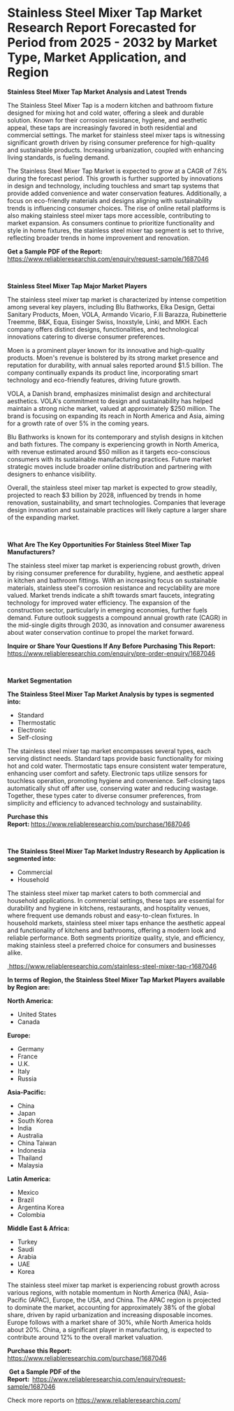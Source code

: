 <p><h1>Stainless Steel Mixer Tap Market Research Report Forecasted for Period from 2025 -  2032 by Market Type, Market Application, and Region</h1></p><p><strong>Stainless Steel Mixer Tap Market Analysis and Latest Trends</strong></p>
<p><p>The Stainless Steel Mixer Tap is a modern kitchen and bathroom fixture designed for mixing hot and cold water, offering a sleek and durable solution. Known for their corrosion resistance, hygiene, and aesthetic appeal, these taps are increasingly favored in both residential and commercial settings. The market for stainless steel mixer taps is witnessing significant growth driven by rising consumer preference for high-quality and sustainable products. Increasing urbanization, coupled with enhancing living standards, is fueling demand.</p><p>The Stainless Steel Mixer Tap Market is expected to grow at a CAGR of 7.6% during the forecast period. This growth is further supported by innovations in design and technology, including touchless and smart tap systems that provide added convenience and water conservation features. Additionally, a focus on eco-friendly materials and designs aligning with sustainability trends is influencing consumer choices. The rise of online retail platforms is also making stainless steel mixer taps more accessible, contributing to market expansion. As consumers continue to prioritize functionality and style in home fixtures, the stainless steel mixer tap segment is set to thrive, reflecting broader trends in home improvement and renovation.</p></p>
<p><strong>Get a Sample PDF of the Report:&nbsp;</strong> <a href="https://www.reliableresearchiq.com/enquiry/request-sample/1687046?utm_campaign=3275&utm_medium=2&utm_source=Github&utm_content=ia&utm_term=26032025&utm_id=stainless-steel-mixer-tap">https://www.reliableresearchiq.com/enquiry/request-sample/1687046</a></p>
<p>&nbsp;</p>
<p><strong>Stainless Steel Mixer Tap Major Market Players</strong></p>
<p><p>The stainless steel mixer tap market is characterized by intense competition among several key players, including Blu Bathworks, Elka Design, Gettai Sanitary Products, Moen, VOLA, Armando Vicario, F.lli Barazza, Rubinetterie Treemme, B&K, Equa, Eisinger Swiss, Inoxstyle, Linki, and MKH. Each company offers distinct designs, functionalities, and technological innovations catering to diverse consumer preferences.</p><p>Moen is a prominent player known for its innovative and high-quality products. Moen's revenue is bolstered by its strong market presence and reputation for durability, with annual sales reported around $1.5 billion. The company continually expands its product line, incorporating smart technology and eco-friendly features, driving future growth.</p><p>VOLA, a Danish brand, emphasizes minimalist design and architectural aesthetics. VOLA's commitment to design and sustainability has helped maintain a strong niche market, valued at approximately $250 million. The brand is focusing on expanding its reach in North America and Asia, aiming for a growth rate of over 5% in the coming years.</p><p>Blu Bathworks is known for its contemporary and stylish designs in kitchen and bath fixtures. The company is experiencing growth in North America, with revenue estimated around $50 million as it targets eco-conscious consumers with its sustainable manufacturing practices. Future market strategic moves include broader online distribution and partnering with designers to enhance visibility.</p><p>Overall, the stainless steel mixer tap market is expected to grow steadily, projected to reach $3 billion by 2028, influenced by trends in home renovation, sustainability, and smart technologies. Companies that leverage design innovation and sustainable practices will likely capture a larger share of the expanding market.</p></p>
<p>&nbsp;</p>
<p><strong>What Are The Key Opportunities For Stainless Steel Mixer Tap Manufacturers?</strong></p>
<p><p>The stainless steel mixer tap market is experiencing robust growth, driven by rising consumer preference for durability, hygiene, and aesthetic appeal in kitchen and bathroom fittings. With an increasing focus on sustainable materials, stainless steel's corrosion resistance and recyclability are more valued. Market trends indicate a shift towards smart faucets, integrating technology for improved water efficiency. The expansion of the construction sector, particularly in emerging economies, further fuels demand. Future outlook suggests a compound annual growth rate (CAGR) in the mid-single digits through 2030, as innovation and consumer awareness about water conservation continue to propel the market forward.</p></p>
<p><strong>Inquire or Share Your Questions If Any Before Purchasing This Report:</strong> <a href="https://www.reliableresearchiq.com/enquiry/pre-order-enquiry/1687046?utm_campaign=3275&utm_medium=2&utm_source=Github&utm_content=ia&utm_term=26032025&utm_id=stainless-steel-mixer-tap">https://www.reliableresearchiq.com/enquiry/pre-order-enquiry/1687046</a></p>
<p>&nbsp;</p>
<p><strong>Market Segmentation</strong></p>
<p><strong>The Stainless Steel Mixer Tap Market Analysis by types is segmented into:</strong></p>
<p><ul><li>Standard</li><li>Thermostatic</li><li>Electronic</li><li>Self-closing</li></ul></p>
<p><p>The stainless steel mixer tap market encompasses several types, each serving distinct needs. Standard taps provide basic functionality for mixing hot and cold water. Thermostatic taps ensure consistent water temperature, enhancing user comfort and safety. Electronic taps utilize sensors for touchless operation, promoting hygiene and convenience. Self-closing taps automatically shut off after use, conserving water and reducing wastage. Together, these types cater to diverse consumer preferences, from simplicity and efficiency to advanced technology and sustainability.</p></p>
<p><strong>Purchase this Report:&nbsp;</strong><a href="https://www.reliableresearchiq.com/purchase/1687046?utm_campaign=3275&utm_medium=2&utm_source=Github&utm_content=ia&utm_term=26032025&utm_id=stainless-steel-mixer-tap">https://www.reliableresearchiq.com/purchase/1687046</a></p>
<p>&nbsp;</p>
<p><strong>The Stainless Steel Mixer Tap Market Industry Research by Application is segmented into:</strong></p>
<p><ul><li>Commercial</li><li>Household</li></ul></p>
<p><p>The stainless steel mixer tap market caters to both commercial and household applications. In commercial settings, these taps are essential for durability and hygiene in kitchens, restaurants, and hospitality venues, where frequent use demands robust and easy-to-clean fixtures. In household markets, stainless steel mixer taps enhance the aesthetic appeal and functionality of kitchens and bathrooms, offering a modern look and reliable performance. Both segments prioritize quality, style, and efficiency, making stainless steel a preferred choice for consumers and businesses alike.</p></p>
<p><a href="https://www.reliableresearchiq.com/stainless-steel-mixer-tap-r1687046?utm_campaign=3275&utm_medium=2&utm_source=Github&utm_content=ia&utm_term=26032025&utm_id=stainless-steel-mixer-tap">&nbsp;https://www.reliableresearchiq.com/stainless-steel-mixer-tap-r1687046</a></p>
<p><strong>In terms of Region, the Stainless Steel Mixer Tap Market Players available by Region are:</strong></p>
<p>
    <p> <strong> North America: </strong>
        <ul>
            <li>United States</li>
            <li>Canada</li>
        </ul>
        </p> 
    <p> <strong> Europe: </strong>
        <ul>
            <li>Germany</li>
            <li>France</li>
            <li>U.K.</li>
            <li>Italy</li>
            <li>Russia</li>
        </ul>
        </p> 
    <p> <strong> Asia-Pacific: </strong>
        <ul>
            <li>China</li>
            <li>Japan</li>
            <li>South Korea</li>
            <li>India</li>
            <li>Australia</li>
            <li>China Taiwan</li>
            <li>Indonesia</li>
            <li>Thailand</li>
            <li>Malaysia</li>
        </ul>
        </p> 
    <p> <strong> Latin America: </strong>
        <ul>
            <li>Mexico</li>
            <li>Brazil</li>
            <li>Argentina Korea</li>
            <li>Colombia</li>
        </ul>
        </p> 
    <p> <strong> Middle East & Africa: </strong>
        <ul>
            <li>Turkey</li>
            <li>Saudi</li>
            <li>Arabia</li>
            <li>UAE</li>
            <li>Korea</li>
        </ul>
    </p>
    </p>
<p><p>The stainless steel mixer tap market is experiencing robust growth across various regions, with notable momentum in North America (NA), Asia-Pacific (APAC), Europe, the USA, and China. The APAC region is projected to dominate the market, accounting for approximately 38% of the global share, driven by rapid urbanization and increasing disposable incomes. Europe follows with a market share of 30%, while North America holds about 20%. China, a significant player in manufacturing, is expected to contribute around 12% to the overall market valuation.</p></p>
<p><strong>Purchase this Report: </strong><a href="https://www.reliableresearchiq.com/purchase/1687046?utm_campaign=3275&utm_medium=2&utm_source=Github&utm_content=ia&utm_term=26032025&utm_id=stainless-steel-mixer-tap">https://www.reliableresearchiq.com/purchase/1687046</a></p>
<p>&nbsp;<strong>Get a Sample PDF of the Report:&nbsp;&nbsp;</strong><a href="https://www.reliableresearchiq.com/enquiry/request-sample/1687046?utm_campaign=3275&utm_medium=2&utm_source=Github&utm_content=ia&utm_term=26032025&utm_id=stainless-steel-mixer-tap">https://www.reliableresearchiq.com/enquiry/request-sample/1687046</a></p>
<p><strong></strong></p>
<p>Check more reports on <a href="https://www.reliableresearchiq.com/?utm_campaign=3275&utm_medium=2&utm_source=Github&utm_content=ia&utm_term=26032025&utm_id=stainless-steel-mixer-tap">https://www.reliableresearchiq.com/</a></p>